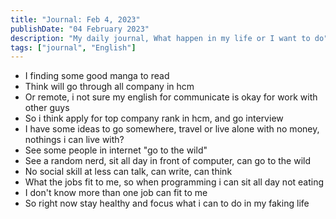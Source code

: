 ```yaml
---
title: "Journal: Feb 4, 2023"
publishDate: "04 February 2023"
description: "My daily journal, What happen in my life or I want to do"
tags: ["journal", "English"]
---
```


- I finding some good manga to read
- Think will go through all company in hcm
- Or remote, i not sure my english for communicate is okay for work with other guys
- So i think apply for top company rank in hcm, and go interview
- I have some ideas to go somewhere, travel or live alone with no money, nothings i can live with?
- See some people in internet "go to the wild"
- See a random nerd, sit all day in front of computer, can go to the wild
- No social skill at less can talk, can write, can think
- What the jobs fit to me, so when programming i can sit all day not eating
- I don't know more than one job can fit to me
- So right now stay healthy and focus what i can to do in my faking life
